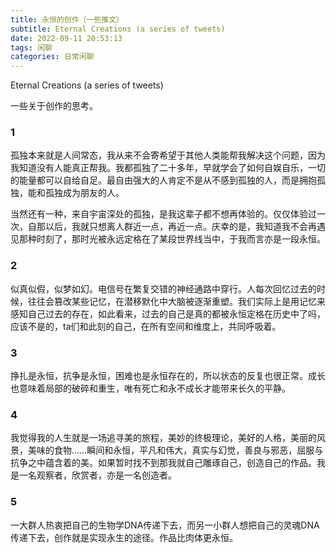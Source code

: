 ```yaml
---
title: 永恒的创作（一些推文）
subtitle: Eternal Creations (a series of tweets)
date: 2022-09-11 20:53:13
tags: 闲聊
categories: 日常闲聊
---
```


Eternal Creations (a series of tweets)

一些关于创作的思考。

<!--more-->

### 1

孤独本来就是人间常态，我从来不会寄希望于其他人类能帮我解决这个问题，因为我知道没有人能真正帮我。我都孤独了二十多年，早就学会了如何自娱自乐，一切的能量都可以自给自足。最自由强大的人肯定不是从不感到孤独的人，而是拥抱孤独，能和孤独成为朋友的人。

当然还有一种，来自宇宙深处的孤独，是我这辈子都不想再体验的。仅仅体验过一次，自那以后，我就只想离人群近一点，再近一点。庆幸的是，我知道我不会再遇见那种时刻了，那时光被永远定格在了某段世界线当中，于我而言亦是一段永恒。


### 2

似真似假，似梦如幻。电信号在繁复交错的神经通路中穿行。人每次回忆过去的时候，往往会篡改某些记忆，在潜移默化中大脑被逐渐重塑。我们实际上是用记忆来感知自己过去的存在，如此看来，过去的自己是真的都被永恒定格在历史中了吗，应该不是的，ta们和此刻的自己，在所有空间和维度上，共同呼吸着。


### 3

挣扎是永恒，抗争是永恒，困难也是永恒存在的，所以状态的反复也很正常。成长也意味着局部的破碎和重生，唯有死亡和永不成长才能带来长久的平静。


### 4

我觉得我的人生就是一场追寻美的旅程，美妙的终极理论，美好的人格，美丽的风景，美味的食物……瞬间和永恒，平凡和伟大，真实与幻觉，善良与邪恶，屈服与抗争之中蕴含着的美。如果暂时找不到那我就自己雕琢自己，创造自己的作品。我是一名观察者，欣赏者，亦是一名创造者。


### 5

一大群人热衷把自己的生物学DNA传递下去，而另一小群人想把自己的灵魂DNA传递下去，创作就是实现永生的途径。作品比肉体更永恒。
